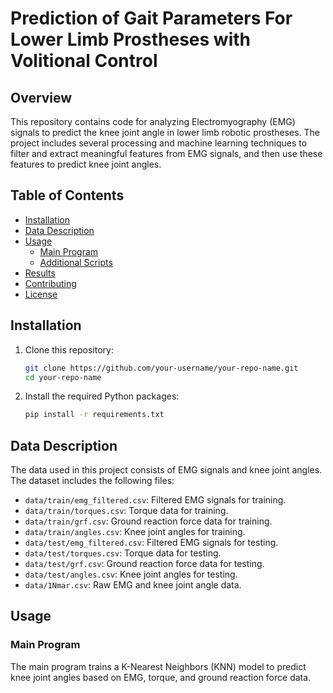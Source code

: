 # Prediction of Gait Parameters For Lower Limb Prostheses with Volitional Control

## Overview
This repository contains code for analyzing Electromyography (EMG) signals to predict the knee joint angle in lower limb robotic prostheses. The project includes several processing and machine learning techniques to filter and extract meaningful features from EMG signals, and then use these features to predict knee joint angles.

## Table of Contents
- [Installation](#installation)
- [Data Description](#data-description)
- [Usage](#usage)
  - [Main Program](#main-program)
  - [Additional Scripts](#additional-scripts)
- [Results](#results)
- [Contributing](#contributing)
- [License](#license)

## Installation
1. Clone this repository:
    ```sh
    git clone https://github.com/your-username/your-repo-name.git
    cd your-repo-name
    ```
2. Install the required Python packages:
    ```sh
    pip install -r requirements.txt
    ```

## Data Description
The data used in this project consists of EMG signals and knee joint angles. The dataset includes the following files:
- `data/train/emg_filtered.csv`: Filtered EMG signals for training.
- `data/train/torques.csv`: Torque data for training.
- `data/train/grf.csv`: Ground reaction force data for training.
- `data/train/angles.csv`: Knee joint angles for training.
- `data/test/emg_filtered.csv`: Filtered EMG signals for testing.
- `data/test/torques.csv`: Torque data for testing.
- `data/test/grf.csv`: Ground reaction force data for testing.
- `data/test/angles.csv`: Knee joint angles for testing.
- `data/1Nmar.csv`: Raw EMG and knee joint angle data.

## Usage
### Main Program
The main program trains a K-Nearest Neighbors (KNN) model to predict knee joint angles based on EMG, torque, and ground reaction force data. 
